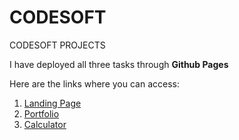 # CODESOFT
CODESOFT PROJECTS

<p>I have deployed all three tasks through <b>Github Pages</b></p>
<p>Here are the links where you can access:</p>
<ol>
  <li>
    <a href="https://saketh-reddy-bejadi.github.io/CODSOFT/LandingPage/public/">Landing Page</a>
  </li>
  <li>
    <a href="https://saketh-reddy-bejadi.github.io/CODSOFT/Portfolio/public/">Portfolio</a>
  </li>
  <li>
    <a href="https://saketh-reddy-bejadi.github.io/CODSOFT/Calculator/public/">Calculator</a>
  </li>
</ol>
<style>
  a{
    text-decoration:"none";
  }
</style>
